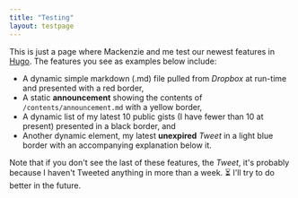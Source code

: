 ```yaml
---
title: "Testing"
layout: testpage
---
```

This is just a page where Mackenzie and me test our newest features in [Hugo](https://hugo.io).  The features you see as examples below include:

  - A dynamic simple markdown (.md) file pulled from _Dropbox_  at run-time and presented with a red border,
  - A static **announcement** showing the contents of `/contents/announcement.md` with a yellow border,
  - A dynamic list of my latest 10 public gists (I have fewer than 10 at present) presented in a black border, and 
  - Another dynamic element, my latest **unexpired** _Tweet_ in a light blue border with an accompanying explanation below it.
  
Note that if you don't see the last of these features, the _Tweet_, it's probably because I haven't Tweeted anything in more than a week. ⏳ I'll try to do better in the future. 
